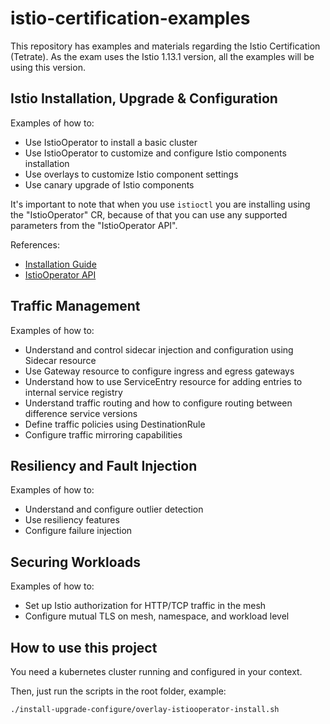 # istio-certification-examples
This repository has examples and materials regarding the Istio Certification (Tetrate). As the exam uses the Istio 1.13.1 version, all the examples will be using this version.

## Istio Installation, Upgrade & Configuration
Examples of how to:
 - Use IstioOperator to install a basic cluster
 - Use IstioOperator to customize and configure Istio components installation
 - Use overlays to customize Istio component settings
 - Use canary upgrade of Istio components

It's important to note that when you use `istioctl` you are installing using the "IstioOperator" CR, because of that you can use any supported parameters from the "IstioOperator API".

References:
 - [Installation Guide](https://istio.io/v1.13/docs/setup/install/istioctl/)
 - [IstioOperator API](https://istio.io/v1.13/docs/reference/config/istio.operator.v1alpha1/)

## Traffic Management
Examples of how to:
 - Understand and control sidecar injection and configuration using Sidecar resource
 - Use Gateway resource to configure ingress and egress gateways
 - Understand how to use ServiceEntry resource for adding entries to internal service registry
 - Understand traffic routing and how to configure routing between difference service versions
 - Define traffic policies using DestinationRule
 - Configure traffic mirroring capabilities

## Resiliency and Fault Injection
Examples of how to:
 - Understand and configure outlier detection
 - Use resiliency features
 - Configure failure injection

## Securing Workloads
Examples of how to:
 - Set up Istio authorization for HTTP/TCP traffic in the mesh
 - Configure mutual TLS on mesh, namespace, and workload level


## How to use this project
You need a kubernetes cluster running and configured in your context.

Then, just run the scripts in the root folder, example:

```console
./install-upgrade-configure/overlay-istiooperator-install.sh
```